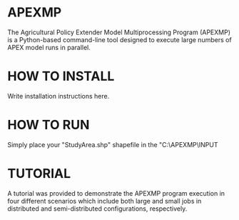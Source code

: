 # APEXMP
The Agricultural Policy Extender Model Multiprocessing Program (APEXMP) is a Python-based command-line tool designed to execute large numbers of APEX model runs in parallel.

# HOW TO INSTALL
Write installation instructions here.

# HOW TO RUN
Simply place your "StudyArea.shp" shapefile in the "C:\APEXMP\INPUT

# TUTORIAL
A tutorial was provided to demonstrate the APEXMP program execution in four different scenarios which include both large and small jobs in distributed and semi-distributed configurations, respectively.
